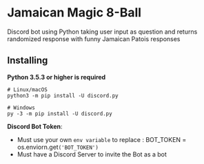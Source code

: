 Jamaican Magic 8-Ball
==========

Discord bot using Python taking user input as question and returns randomized response with funny Jamaican Patois
 responses

Installing
----------

**Python 3.5.3 or higher is required**

    # Linux/macOS
    python3 -m pip install -U discord.py

    # Windows
    py -3 -m pip install -U discord.py

**Discord Bot Token**:
- Must use your own ```env variable``` to replace : BOT_TOKEN = os.enviorn.get```('BOT_TOKEN')```
- Must have a Discord Server to invite the Bot as a bot
